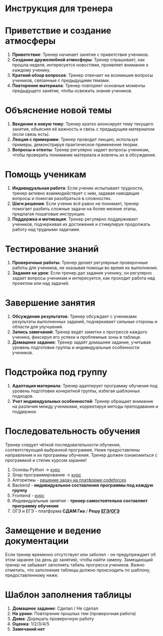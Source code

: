 # Инструкция для тренера

# Приветствие и создание атмосферы

1. **Приветствие**: Тренер начинает занятие с приветствия учеников.
2. **Создание дружелюбной атмосферы**: Тренер спрашивает, как прошла неделя, интересуется новостями, проявляет внимание к каждому ученику.
3. **Краткий обзор вопросов**: Тренер отвечает на возникшие вопросы учеников, связанные с предыдущими темами.
4. **Повторение материала**: Тренер повторяет основные моменты предыдущего занятия, чтобы освежить знания учеников.

# Объяснение новой темы

1. **Введение в новую тему**: Тренер кратко анонсирует тему текущего занятия, объясняя её важность и связь с предыдущим материалом (если связь есть).
2. **Лекция с примерами**: Тренер проводит лекцию, используя примеры, демонстрируя практическое применение теории.
3. **Вопросы и ответы**: Тренер регулярно задает вопросы ученикам, чтобы проверить понимание материала и вовлечь их в обсуждение.

# Помощь ученикам

1. **Индивидуальная работа**: Если ученик испытывает трудности, тренер активно взаимодействует с ним, задавая наводящие вопросы и помогая разобраться в сложностях.
2. **Шаги решения**: Если ученик всё равно не понимает, тренер помогает разбить сложные задачи на более мелкие этапы, предлагая пошаговые инструкции.
3. **Поддержка и мотивация**: Тренер регулярно поддерживает учеников, подчеркивая их достижения и стимулируя продолжать работу над трудными задачами.

# Тестирование знаний

1. **Проверочные работы**: Тренер делает регулярные проверочные работы для учеников, не оказывая помощи во время их выполнения.
2. **Задание на урок**: Если тренер дал задание ученику, он регулярно задает вопросы ученикам и интересуется, как проходит работа над проектом или над задачей.

# Завершение занятия

1. **Обсуждение результатов**: Тренер обсуждает с учениками результаты выполненных заданий, подчеркивает сильные стороны и области для улучшения.
2. **Запись замечаний**: Тренер ведёт заметки о прогрессе каждого ученика, фиксируя его успехи и проблемные зоны в таблице.
3. **Домашнее задание**: Тренер задаёт домашнее задание, учитывая уровень подготовки группы и индивидуальные особенности учеников.

# Подстройка под группу

1. **Адаптация материала**: Тренер адаптирует программу обучения под уровень подготовки конкретной группы, избегая шаблонных подходов.
2. **Учет индивидуальных особенностей**: Тренер обращает внимание на различия между учениками, корректируя методы преподавания и поддержки.

# Последовательность обучения

Тренер следует чёткой последовательности обучения, соответствующей выбранной программе. Ниже предоставлены направления и их программы обучения. Тренер должен ознакомиться с программой и степик курсом заранее!

1. Основы Python -> [курс](https://stepik.org/course/200971)
2. Snap программирование -> [курс](https://stepik.org/course/203649)
3. Алгоритмы - [решение задач на платформе codeforces](https://codeforces.net/?locale=ru)
4. Backend - **индивидуальное составление программы под каждую группу**
5. Frontend - [курс](https://frontend-develop-nine.vercel.app/)
6. Индивидуальные занятия - **тренер самостоятельно составляет программу обучения**
7. ОГЭ и ЕГЭ - платформа **СДАМ Гиа** / **Решу [ЕГЭ](https://ege.sdamgia.ru/?ysclid=m6hsiythlb743380720)/[ОГЭ](https://oge.sdamgia.ru/?ysclid=m6hsj8ydc2519086654)** 

# Замещение и ведение документации

Если тренер временно отсутствует или заболел - он предупреждает об этом заранее (за день до занятия), чтобы найти замену. Замещающий тренер не забывает заполнять табель прогресса учеников. Важно отметить, что заполнение таблицы должно происходить по шаблону, предоставленному ниже:

# Шаблон заполнения таблицы

1. **Домашнее задание**: Сделал / Не сделал
2. **На уроке**: Повторение прошлых тем (проверочная работа)
3. **Дома**: Дорешать проверочную работу
4. **Оценка**: 1/2/3/4/5
5. **Замечаний нет**
